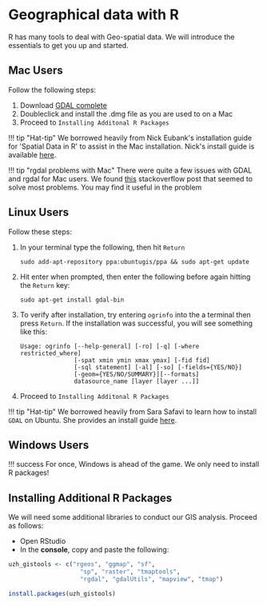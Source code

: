 # Geographical data with R

R has many tools to deal with Geo-spatial data.
We will introduce the essentials to get you up and started.

## Mac Users

Follow the following steps:

1.  Download [GDAL complete](http://www.kyngchaos.com/files/software/frameworks/GDAL_Complete-2.1.dmg)
2.  Doubleclick and install the .dmg file as you are used to on a Mac
3.  Proceed to `Installing Additonal R Packages`

!!! tip "Hat-tip"
    We borrowed heavily from Nick Eubank's installation guide for 'Spatial Data in R' to assist in the Mac installation.
    Nick's install guide is available [here](http://www.nickeubank.com/wp-content/uploads/2015/10/RGIS1_SpatialDataTypes_part0_setup.html).

!!! tip "rgdal problems with Mac"
    There were quite a few issues with GDAL and rgdal for Mac users.
    We found [this](https://stackoverflow.com/questions/34333624/trouble-installing-rgdal) stackoverflow post that seemed to solve most problems.
    You may find it useful in the problem

## Linux Users

Follow these steps:

1.  In your terminal type the following, then hit `Return`

        sudo add-apt-repository ppa:ubuntugis/ppa && sudo apt-get update

2.  Hit enter when prompted, then enter the following before again hitting the `Return` key:

        sudo apt-get install gdal-bin

3.  To verify after installation, try entering `ogrinfo` into the a terminal then press `Return`. If the installation was successful, you will see something like this:

        Usage: ogrinfo [--help-general] [-ro] [-q] [-where restricted_where]
                       [-spat xmin ymin xmax ymax] [-fid fid]
                       [-sql statement] [-al] [-so] [-fields={YES/NO}]
                       [-geom={YES/NO/SUMMARY}][--formats]
                       datasource_name [layer [layer ...]]

4.  Proceed to `Installing Additonal R Packages`

!!! tip "Hat-tip"
    We borrowed heavily from Sara Safavi to learn how to install `GDAL` on Ubuntu.
    She provides an install guide [here](http://www.sarasafavi.com/installing-gdalogr-on-ubuntu.html).

## Windows Users

!!! success
    For once, Windows is ahead of the game. We only need to install R packages!


## Installing Additional R Packages

We will need some additional libraries to conduct our GIS analysis. Proceed as follows:

*   Open RStudio
*   In the **console**, copy and paste the following:

```r
uzh_gistools <- c("rgeos", "ggmap", "sf",
                    "sp", "raster", "tmaptools",
                    "rgdal", "gdalUtils", "mapview", "tmap")

install.packages(uzh_gistools)
```
